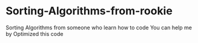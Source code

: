 # Sorting-Algorithms-from-rookie
Sorting Algorithms from someone who learn how to code
You can help me by Optimized this code
